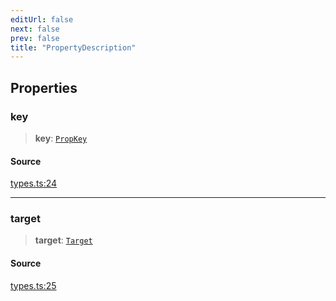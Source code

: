 ```yaml
---
editUrl: false
next: false
prev: false
title: "PropertyDescription"
---
```


## Properties

### key

> **key**: [`PropKey`](../type-aliases/PropKey.md)

#### Source

[types.ts:24](https://github.com/chord-ts/rpc/blob/d3d88c3/src/types.ts#L24)

***

### target

> **target**: [`Target`](Target.md)

#### Source

[types.ts:25](https://github.com/chord-ts/rpc/blob/d3d88c3/src/types.ts#L25)
